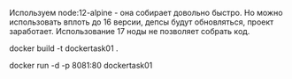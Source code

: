 Используем node:12-alpine - она  собирает довольно быстро. 
Но можно использовать вплоть до 16 версии, депсы будут обновляться, проект заработает.
Использование 17 ноды не позволяет собрать код.

docker build -t dockertask01  .

docker run -d -p 8081:80 dockertask01
